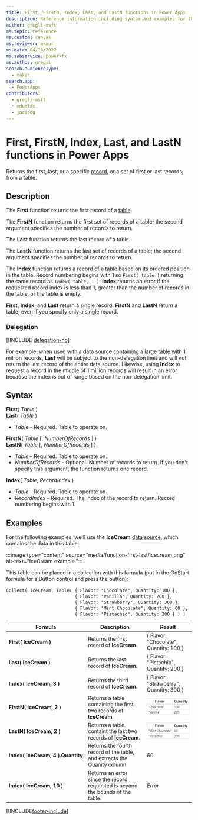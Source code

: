 ```yaml
---
title: First, FirstN, Index, Last, and LastN functions in Power Apps
description: Reference information including syntax and examples for the First, FirstN, Index, Last, and LastN functions in Power Apps.
author: gregli-msft
ms.topic: reference
ms.custom: canvas
ms.reviewer: mkaur
ms.date: 04/18/2022
ms.subservice: power-fx
ms.author: gregli
search.audienceType:
  - maker
search.app:
  - PowerApps
contributors:
  - gregli-msft
  - mduelae
  - jorisdg
---
```


# First, FirstN, Index, Last, and LastN functions in Power Apps

Returns the first, last, or a specific [record](/power-apps/maker/canvas-apps/working-with-tables#records), or a set of first or last records, from a table.

## Description

The **First** function returns the first record of a [table](/power-apps/maker/canvas-apps/working-with-tables).

The **FirstN** function returns the first set of records of a table; the second argument specifies the number of records to return.

The **Last** function returns the last record of a table.

The **LastN** function returns the last set of records of a table; the second argument specifies the number of records to return.

The **Index** function returns a record of a table based on its ordered position in the table. Record numbering begins with 1 so `First( table )` returning the same record as `Index( table, 1 )`. **Index** returns an error if the requested record index is less than 1, greater than the number of records in the table, or the table is empty.

**First**, **Index**, and **Last** return a single record. **FirstN** and **LastN** return a table, even if you specify only a single record.

### Delegation

[!INCLUDE [delegation-no](../../includes/delegation-no.md)]

For example, when used with a data source containing a large table with 1 million records, **Last** will be subject to the non-delegation limit and will not return the last record of the entire data source. Likewise, using **Index** to request a record in the middle of 1 million records will result in an error because the index is out of range based on the non-delegation limit.

## Syntax

**First**( _Table_ )<br>**Last**( _Table_ )

- _Table_ - Required. Table to operate on.

**FirstN**( _Table_ [, *NumberOfRecords* ] )<br>**LastN**( _Table_ [, *NumberOfRecords* ] )

- _Table_ - Required. Table to operate on.
- _NumberOfRecords_ - Optional. Number of records to return. If you don't specify this argument, the function returns one record.

**Index**( _Table_, _RecordIndex_ )

- _Table_ - Required. Table to operate on.
- _RecordIndex_ - Required. The index of the record to return. Record numbering begins with 1.

## Examples

For the following examples, we'll use the **IceCream** [data source](/power-apps/maker/canvas-apps/working-with-data-sources), which contains the data in this table:

:::image type="content" source="media/function-first-last/icecream.png" alt-text="IceCream example.":::

This table can be placed in a collection with this formula (put in the OnStart formula for a Button control and press the button):

```powerapps-dot
Collect( IceCream, Table( { Flavor: "Chocolate", Quantity: 100 },
                          { Flavor: "Vanilla", Quantity: 200 },
                          { Flavor: "Strawberry", Quantity: 300 },
                          { Flavor: "Mint Chocolate", Quantity: 60 },
                          { Flavor: "Pistachio", Quantity: 200 } ) )
```

| Formula                                          | Description                                                                    | Result                                                                                                         |
| ------------------------------------------------ | ------------------------------------------------------------------------------ | -------------------------------------------------------------------------------------------------------------- |
| **First(&nbsp;IceCream&nbsp;)**                  | Returns the first record of **IceCream**.                                      | { Flavor: "Chocolate", Quantity: 100 }                                                                         |
| **Last(&nbsp;IceCream&nbsp;)**                   | Returns the last record of **IceCream**.                                       | { Flavor: "Pistachio", Quantity: 200 }                                                                         |
| **Index(&nbsp;IceCream,&nbsp;3&nbsp;)**          | Returns the third record of **IceCream**.                                      | { Flavor: "Strawberry", Quantity: 300 }                                                                        |
| **FirstN(&nbsp;IceCream,&nbsp;2&nbsp;)**         | Returns a table containing the first two records of **IceCream**.              | ![Table containing the records for Chocolate and Vanilla](media/function-first-last/icecream-first2.png)       |
| **LastN(&nbsp;IceCream,&nbsp;2&nbsp;)**          | Returns a table containt the last two records of **IceCream**.                 | ![Table containing the records for Mint Chocolate and Pistachio](media/function-first-last/icecream-last2.png) |
| **Index(&nbsp;IceCream,&nbsp;4&nbsp;).Quantity** | Returns the fourth record of the table, and extracts the Quanity column.       | 60                                                                                                             |
| **Index(&nbsp;IceCream,&nbsp;10&nbsp;)**         | Returns an error since the record requested is beyond the bounds of the table. | _Error_                                                                                                        |

[!INCLUDE[footer-include](../../includes/footer-banner.md)]
